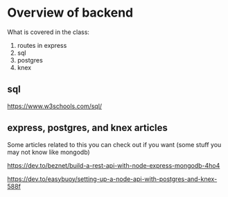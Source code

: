# Overview of backend

What is covered in the class:

1. routes in express
2. sql
3. postgres
4. knex

## sql

https://www.w3schools.com/sql/

## express, postgres, and knex articles

Some articles related to this you can check out if you want (some stuff you may not know like mongodb)

https://dev.to/beznet/build-a-rest-api-with-node-express-mongodb-4ho4

https://dev.to/easybuoy/setting-up-a-node-api-with-postgres-and-knex-588f
